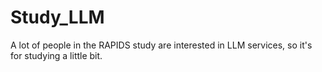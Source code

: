 # Study_LLM
A lot of people in the RAPIDS study are interested in LLM services, so it's for studying a little bit.
